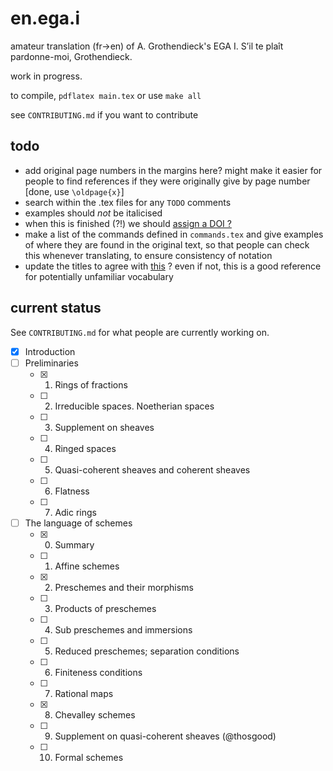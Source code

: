 # en.ega.i

amateur translation (fr->en) of A. Grothendieck's EGA I.
S’il te plaît pardonne-moi, Grothendieck.

work in progress.

to compile, `pdflatex main.tex` or use `make all`

see `CONTRIBUTING.md` if you want to contribute

## todo

- add original page numbers in the margins here? might make it easier for people to find references if they were originally give by page number [done, use
`\oldpage{x}`]
- search within the .tex files for any `TODO` comments
- examples should _not_ be italicised
- when this is finished (?!) we should [assign a DOI ?](https://guides.github.com/activities/citable-code/)
- make a list of the commands defined in `commands.tex` and give examples of where they are found in the original text, so that people can check this whenever translating, to ensure consistency of notation
- update the titles to agree with [this](https://stacky.net/wiki/index.php?title=EGA_contents) ? even if not, this is a good reference for potentially unfamiliar vocabulary

## current status

See `CONTRIBUTING.md` for what people are currently working on.

- [x] Introduction
- [ ] Preliminaries
    + [x] 1. Rings of fractions
    + [ ] 2. Irreducible spaces. Noetherian spaces
    + [ ] 3. Supplement on sheaves
    + [ ] 4. Ringed spaces
    + [ ] 5. Quasi-coherent sheaves and coherent sheaves
    + [ ] 6. Flatness
    + [ ] 7. Adic rings
- [ ] The language of schemes
    + [x] 0. Summary
    + [ ] 1. Affine schemes
    + [x] 2. Preschemes and their morphisms
    + [ ] 3. Products of preschemes
    + [ ] 4. Sub preschemes and immersions
    + [ ] 5. Reduced preschemes; separation conditions
    + [ ] 6. Finiteness conditions
    + [ ] 7. Rational maps
    + [x] 8. Chevalley schemes
    + [ ] 9. Supplement on quasi-coherent sheaves (@thosgood)
    + [ ] 10. Formal schemes

